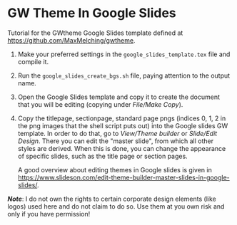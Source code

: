 # GW Theme In Google Slides

Tutorial for the GWtheme Google Slides template defined at https://github.com/MaxMelching/gwtheme.

1. Make your preferred settings in the `google_slides_template.tex` file and
   compile it.

1. Run the `google_slides_create_bgs.sh` file, paying attention to the output
   name.

1. Open the Google Slides template and copy it to create the document that you
   will be editing (copying under _File/Make Copy_).

1. Copy the titlepage, sectionpage, standard page pngs (indices 0, 1, 2 in
   the png images that the shell script puts out) into the Google slides GW
   template. In order to do that, go to _View/Theme builder_ or
   _Slide/Edit Design_. There you can edit the "master slide", from which all
   other styles are derived. When this is done, you can change the appearance
   of specific slides, such as the title page or section pages.

   A good overview about editing themes in Google slides is given in
   https://www.slideson.com/edit-theme-builder-master-slides-in-google-slides/.

***Note***: I do not own the rights to certain corporate design elements (like
logos) used here and do not claim to do so. Use them at you own risk and only
if you have permission!
